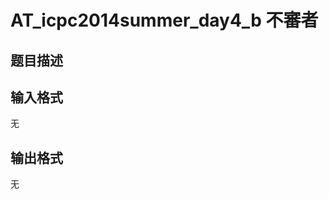 # AT_icpc2014summer_day4_b 不審者

## 题目描述

[problemUrl]: https://atcoder.jp/contests/jag2014summer-day4/tasks/icpc2014summer_day4_b

## 输入格式

无

## 输出格式

无